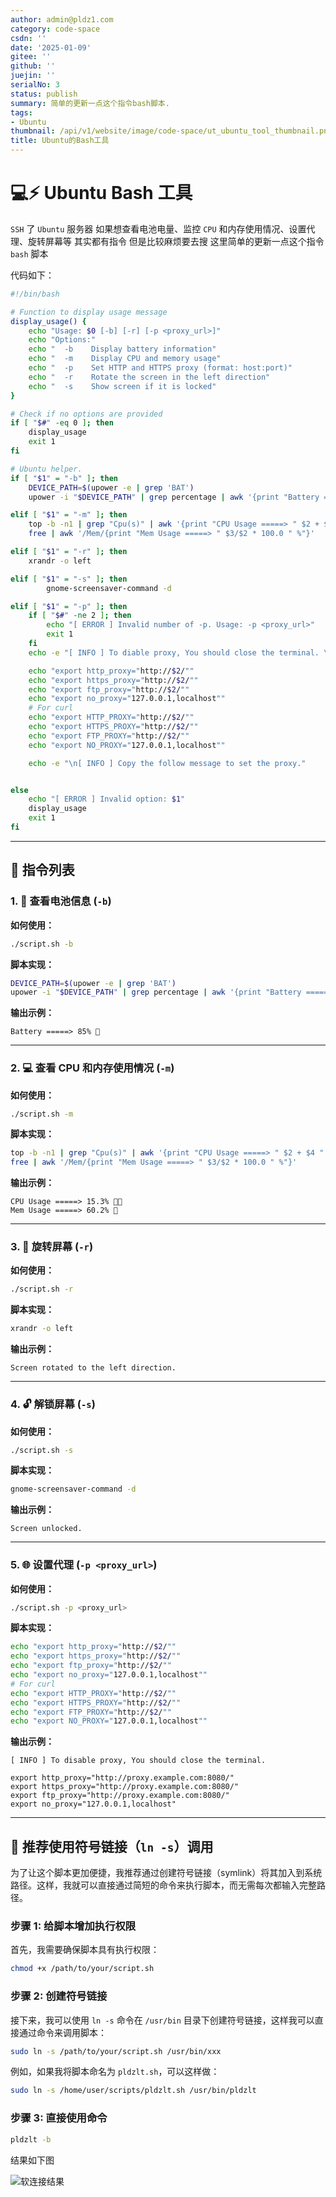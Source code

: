 ```yaml
---
author: admin@pldz1.com
category: code-space
csdn: ''
date: '2025-01-09'
gitee: ''
github: ''
juejin: ''
serialNo: 3
status: publish
summary: 简单的更新一点这个指令bash脚本.
tags:
- Ubuntu
thumbnail: /api/v1/website/image/code-space/ut_ubuntu_tool_thumbnail.png
title: Ubuntu的Bash工具
---
```


# 💻⚡ Ubuntu Bash 工具

`SSH` 了 `Ubuntu` 服务器 如果想查看电池电量、监控 `CPU` 和内存使用情况、设置代理、旋转屏幕等 其实都有指令 但是比较麻烦要去搜 这里简单的更新一点这个指令 `bash` 脚本

代码如下：

```bash
#!/bin/bash

# Function to display usage message
display_usage() {
    echo "Usage: $0 [-b] [-r] [-p <proxy_url>]"
    echo "Options:"
    echo "  -b    Display battery information"
    echo "  -m    Display CPU and memory usage"
    echo "  -p    Set HTTP and HTTPS proxy (format: host:port)"
    echo "  -r    Rotate the screen in the left direction"
    echo "  -s    Show screen if it is locked"
}

# Check if no options are provided
if [ "$#" -eq 0 ]; then
    display_usage
    exit 1
fi

# Ubuntu helper.
if [ "$1" = "-b" ]; then
    DEVICE_PATH=$(upower -e | grep 'BAT')
    upower -i "$DEVICE_PATH" | grep percentage | awk '{print "Battery =====> " $2}'

elif [ "$1" = "-m" ]; then
    top -b -n1 | grep "Cpu(s)" | awk '{print "CPU Usage =====> " $2 + $4 " %"}'
    free | awk '/Mem/{print "Mem Usage =====> " $3/$2 * 100.0 " %"}'

elif [ "$1" = "-r" ]; then
    xrandr -o left

elif [ "$1" = "-s" ]; then
        gnome-screensaver-command -d

elif [ "$1" = "-p" ]; then
    if [ "$#" -ne 2 ]; then
        echo "[ ERROR ] Invalid number of -p. Usage: -p <proxy_url>"
        exit 1
    fi
    echo -e "[ INFO ] To diable proxy, You should close the terminal. \n"

    echo "export http_proxy="http://$2/""
    echo "export https_proxy="http://$2/""
    echo "export ftp_proxy="http://$2/""
    echo "export no_proxy="127.0.0.1,localhost""
    # For curl
    echo "export HTTP_PROXY="http://$2/""
    echo "export HTTPS_PROXY="http://$2/""
    echo "export FTP_PROXY="http://$2/""
    echo "export NO_PROXY="127.0.0.1,localhost""

    echo -e "\n[ INFO ] Copy the follow message to set the proxy."


else
    echo "[ ERROR ] Invalid option: $1"
    display_usage
    exit 1
fi
```

---

## 🔨 指令列表

### 1. 🔋 查看电池信息 (`-b`)

**如何使用：**

```bash
./script.sh -b
```

**脚本实现：**

```bash
DEVICE_PATH=$(upower -e | grep 'BAT')
upower -i "$DEVICE_PATH" | grep percentage | awk '{print "Battery =====> " $2}'
```

**输出示例：**

```
Battery =====> 85% 🔋
```

---

### 2. 💻 查看 CPU 和内存使用情况 (`-m`)

**如何使用：**

```bash
./script.sh -m
```

**脚本实现：**

```bash
top -b -n1 | grep "Cpu(s)" | awk '{print "CPU Usage =====> " $2 + $4 " %"}'
free | awk '/Mem/{print "Mem Usage =====> " $3/$2 * 100.0 " %"}'
```

**输出示例：**

```
CPU Usage =====> 15.3% 🧑‍💻
Mem Usage =====> 60.2% 💾
```

---

### 3. 🔄 旋转屏幕 (`-r`)

**如何使用：**

```bash
./script.sh -r
```

**脚本实现：**

```bash
xrandr -o left
```

**输出示例：**

```
Screen rotated to the left direction.
```

---

### 4. 🔓 解锁屏幕 (`-s`)

**如何使用：**

```bash
./script.sh -s
```

**脚本实现：**

```bash
gnome-screensaver-command -d
```

**输出示例：**

```
Screen unlocked.
```

---

### 5. 🌐 设置代理 (`-p <proxy_url>`)

**如何使用：**

```bash
./script.sh -p <proxy_url>
```

**脚本实现：**

```bash
echo "export http_proxy="http://$2/""
echo "export https_proxy="http://$2/""
echo "export ftp_proxy="http://$2/""
echo "export no_proxy="127.0.0.1,localhost""
# For curl
echo "export HTTP_PROXY="http://$2/""
echo "export HTTPS_PROXY="http://$2/""
echo "export FTP_PROXY="http://$2/""
echo "export NO_PROXY="127.0.0.1,localhost""
```

**输出示例：**

```
[ INFO ] To disable proxy, You should close the terminal.

export http_proxy="http://proxy.example.com:8080/"
export https_proxy="http://proxy.example.com:8080/"
export ftp_proxy="http://proxy.example.com:8080/"
export no_proxy="127.0.0.1,localhost"
```

---

## 🚀 推荐使用符号链接（`ln -s`）调用

为了让这个脚本更加便捷，我推荐通过创建符号链接（symlink）将其加入到系统路径。这样，我就可以直接通过简短的命令来执行脚本，而无需每次都输入完整路径。

### 步骤 1: 给脚本增加执行权限

首先，我需要确保脚本具有执行权限：

```bash
chmod +x /path/to/your/script.sh
```

### 步骤 2: 创建符号链接

接下来，我可以使用 `ln -s` 命令在 `/usr/bin` 目录下创建符号链接，这样我可以直接通过命令来调用脚本：

```bash
sudo ln -s /path/to/your/script.sh /usr/bin/xxx
```

例如，如果我将脚本命名为 `pldzlt.sh`，可以这样做：

```bash
sudo ln -s /home/user/scripts/pldzlt.sh /usr/bin/pldzlt
```

### 步骤 3: 直接使用命令

```bash
pldzlt -b
```

结果如下图

![软连接结果](/api/v1/website/image/code-space/ut_ubuntu_tool_thumbnail.png)